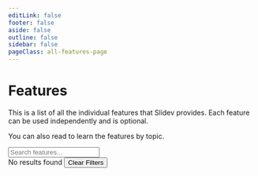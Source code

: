 ```yaml
---
editLink: false
footer: false
aside: false
outline: false
sidebar: false
pageClass: all-features-page
---
```


<script setup lang="ts">
import { useUrlSearchParams } from '@vueuse/core'
import { computed, toRef, ref } from 'vue'
import { withBase } from 'vitepress'
import { data as features } from './index.data'

const query = useUrlSearchParams('hash-params', { removeFalsyValues: true })
const search = toRef(query, 'search') as Ref<string | null>
const tags = toRef(query, 'tags') as Ref<string | null>
const tagsArr = computed({
  get: () => tags.value?.toLowerCase().split(',').map(t => t.trim()).filter(Boolean) ?? [],
  set: (val: string[]) => query.tags = val.join(','),
})

const filteredFeatures = computed(() => {
  const s = search.value?.toLowerCase().trim()
  const t = tagsArr.value
  console.log(s, t)
  return Object.values(features).filter(feature => {
    return (!s || feature.title.toLowerCase().includes(s) || feature.description.toLowerCase().includes(s))
      && (!t?.length || t.every(tag => feature.tags?.includes(tag)))
  })
})

function resetFilters() {
  query.search = null
  query.tags = null
}

function removeTag(tag: string) {
  tagsArr.value = tagsArr.value.filter(t => t !== tag)
}
</script>

# Features

This is a list of all the individual features that Slidev provides. Each feature can be used independently and is optional.

You can also read <LinkInline link="guide/index" /> to learn the features by topic.

<div flex items-center mt-6 gap-6>
  <div
    flex items-center rounded-md
    px3 py2 gap-2 border-2 border-solid border-transparent
    class="bg-$vp-c-bg-alt focus-within:border-color-$vp-c-brand"
  >
    <carbon:search text-sm op-80 />
    <input
      v-model="search"
      type="search" text-base
      placeholder="Search features..."
    />
  </div>
  <div
    v-if="tagsArr.length"
    flex items-center gap-1
  >
    <carbon:tag text-sm mr-1 op-80 />
    <FeatureTag v-for="tag in tagsArr" :key="tag" :tag removable @remove="removeTag(tag)"/>
  </div>
</div>

<FeaturesOverview :features="filteredFeatures" />

<div v-if="filteredFeatures.length === 0" class="w-full mt-6 op-80 flex flex-col items-center">
  No results found
  <button class="block select-button flex-inline gap-1 items-center px-2 py-1 hover:bg-gray-400/10 rounded" @click="resetFilters()">
    <carbon:filter-remove />
    Clear Filters
  </button>
</div>

<style>
.all-features-page .VPDoc > .container > .content {
  max-width: 72vw !important;
}
</style>

<style>
:root {
  overflow-y: scroll;
}
</style>
